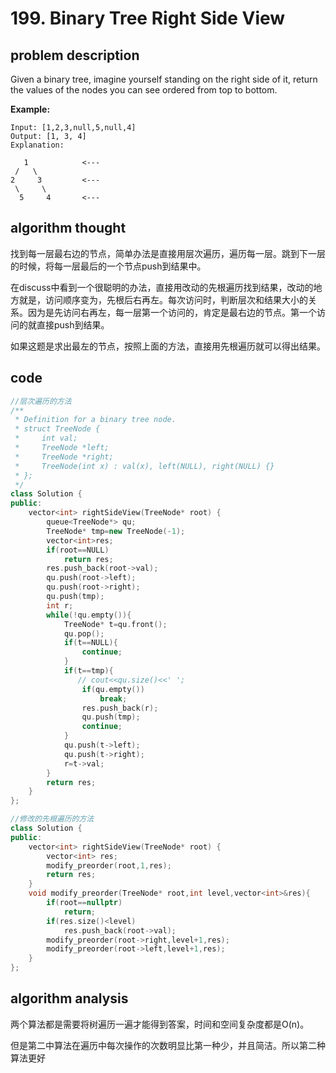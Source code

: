 # 199. Binary Tree Right Side View

## problem description

Given a binary tree, imagine yourself standing on the right side of it, return the values of the nodes you can see ordered from top to bottom.

**Example:**

```text
Input: [1,2,3,null,5,null,4]
Output: [1, 3, 4]
Explanation:

   1            <---
 /   \
2     3         <---
 \     \
  5     4       <---
```

## algorithm thought

找到每一层最右边的节点，简单办法是直接用层次遍历，遍历每一层。跳到下一层的时候，将每一层最后的一个节点push到结果中。

在discuss中看到一个很聪明的办法，直接用改动的先根遍历找到结果，改动的地方就是，访问顺序变为，先根后右再左。每次访问时，判断层次和结果大小的关系。因为是先访问右再左，每一层第一个访问的，肯定是最右边的节点。第一个访问的就直接push到结果。

如果这题是求出最左的节点，按照上面的方法，直接用先根遍历就可以得出结果。

## code

```c++
//层次遍历的方法
/**
 * Definition for a binary tree node.
 * struct TreeNode {
 *     int val;
 *     TreeNode *left;
 *     TreeNode *right;
 *     TreeNode(int x) : val(x), left(NULL), right(NULL) {}
 * };
 */
class Solution {
public:
    vector<int> rightSideView(TreeNode* root) {
        queue<TreeNode*> qu;
        TreeNode* tmp=new TreeNode(-1);
        vector<int>res;
        if(root==NULL)
            return res;
        res.push_back(root->val);
        qu.push(root->left);
        qu.push(root->right);
        qu.push(tmp);
        int r;
        while(!qu.empty()){
            TreeNode* t=qu.front();
            qu.pop();
            if(t==NULL){
                continue;
            }
            if(t==tmp){
               // cout<<qu.size()<<' ';
                if(qu.empty())
                    break;
                res.push_back(r);
                qu.push(tmp);
                continue;
            }
            qu.push(t->left);
            qu.push(t->right);
            r=t->val;
        }
        return res;
    }
};

//修改的先根遍历的方法
class Solution {
public:
    vector<int> rightSideView(TreeNode* root) {
        vector<int> res;
        modify_preorder(root,1,res);
        return res;
    }
    void modify_preorder(TreeNode* root,int level,vector<int>&res){
        if(root==nullptr)
            return;
        if(res.size()<level)
            res.push_back(root->val);
        modify_preorder(root->right,level+1,res);
        modify_preorder(root->left,level+1,res);
    }  
};
```

## algorithm analysis

两个算法都是需要将树遍历一遍才能得到答案，时间和空间复杂度都是O(n)。

但是第二中算法在遍历中每次操作的次数明显比第一种少，并且简洁。所以第二种算法更好